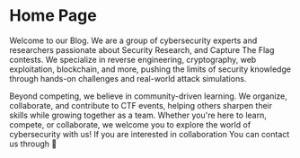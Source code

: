 # Home Page

Welcome to our Blog. We are a group of cybersecurity experts and researchers passionate about Security Research, and Capture The Flag contests. We specialize in reverse engineering, cryptography, web exploitation, blockchain, and more, pushing the limits of security knowledge through hands-on challenges and real-world attack simulations.

Beyond competing, we believe in community-driven learning. We organize, collaborate, and contribute to CTF events, helping others sharpen their skills while growing together as a team. Whether you're here to learn, compete, or collaborate, we welcome you to explore the world of cybersecurity with us! If you are interested in collaboration You can contact us through  🚀
